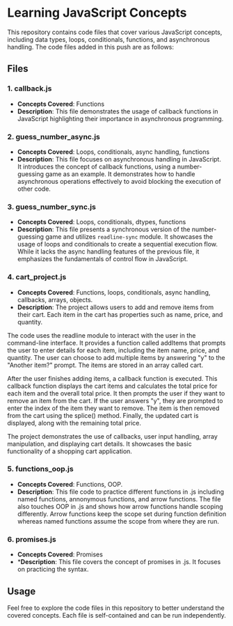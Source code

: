 # Learning JavaScript Concepts

This repository contains code files that cover various JavaScript concepts, including data types, loops, conditionals, functions, and asynchronous handling. The code files added in this push are as follows:

## Files

### 1. callback.js

- **Concepts Covered**: Functions
- **Description**: This file demonstrates the usage of callback functions in JavaScript highlighting their importance in asynchronous programming.

### 2. guess_number_async.js

- **Concepts Covered**: Loops, conditionals, async handling, functions
- **Description**: This file focuses on asynchronous handling in JavaScript. It introduces the concept of callback functions, using a number-guessing game as an example. It demonstrates how to handle asynchronous operations effectively to avoid blocking the execution of other code.

### 3. guess_number_sync.js

- **Concepts Covered**: Loops, conditionals, dtypes, functions
- **Description**: This file presents a synchronous version of the number-guessing game and utilizes `readline-sync` module. It showcases the usage of loops and conditionals to create a sequential execution flow. While it lacks the async handling features of the previous file, it emphasizes the fundamentals of control flow in JavaScript.

### 4. cart_project.js

- **Concepts Covered**: Functions, loops, conditionals, async handling, callbacks, arrays, objects.
- **Description**: The project allows users to add and remove items from their cart. Each item in the cart has properties such as name, price, and quantity.

The code uses the readline module to interact with the user in the command-line interface. It provides a function called addItems that prompts the user to enter details for each item, including the item name, price, and quantity. The user can choose to add multiple items by answering "y" to the "Another item?" prompt. The items are stored in an array called cart.

After the user finishes adding items, a callback function is executed. This callback function displays the cart items and calculates the total price for each item and the overall total price. It then prompts the user if they want to remove an item from the cart. If the user answers "y", they are prompted to enter the index of the item they want to remove. The item is then removed from the cart using the splice() method. Finally, the updated cart is displayed, along with the remaining total price.

The project demonstrates the use of callbacks, user input handling, array manipulation, and displaying cart details. It showcases the basic functionality of a shopping cart application.

### 5. functions_oop.js
- **Concepts Covered**: Functions, OOP.
- **Description**: This file code to practice different functions in .js including named functions, annonymous functions, and arrow functions. The file also touches OOP in .js and shows how arrow functions handle scoping differently. Arrow functions keep the scope set during function definition whereas named functions assume the scope from where they are run.

### 6. promises.js
- **Concepts Covered**: Promises
- ***Description**: This file covers the concept of promises in .js. It focuses on practicing the syntax.

## Usage

Feel free to explore the code files in this repository to better understand the covered concepts. Each file is self-contained and can be run independently.

